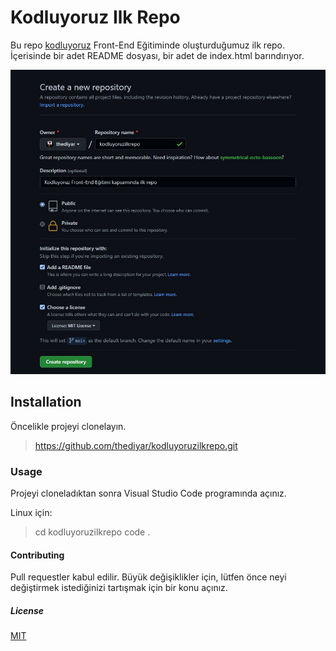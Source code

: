 # Kodluyoruz Ilk Repo

Bu repo [kodluyoruz](https://www.kodluyoruz.org) Front-End Eğitiminde oluşturduğumuz ilk repo. İçerisinde bir adet README dosyası, bir adet de index.html barındırıyor.

![kodluyoruzilkrepo](https://github.com/thediyar/kodluyoruzilkrepo/blob/master/projefoto.jpg)

## Installation

Öncelikle projeyi clonelayın. 

>https://github.com/thediyar/kodluyoruzilkrepo.git

### Usage

Projeyi cloneladıktan sonra Visual Studio Code programında açınız.

Linux için: 


>cd kodluyoruzilkrepo 
 code .


#### Contributing

Pull requestler kabul edilir. Büyük değişiklikler için, lütfen önce neyi değiştirmek istediğinizi tartışmak için bir konu açınız.
  
##### License

[MIT](https://github.com/thediyar/kodluyoruzilkrepo/blob/main/LICENSE) 